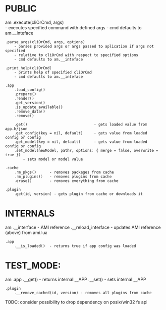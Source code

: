 # PUBLIC
am
    .execute(cliOrCmd, args)    
        - executes specified command with defined args
        - cmd defaults to am.__inteface

    .parse_args(cliOrCmd, args, options)
        - parses provided args or args passed to aplication if args not specified
        - relative to cliOrCmd with respect to specified options
        - cmd defaults to am.__inteface

    .print_help(cliOrCmd)
        - prints help of specified cliOrCmd
        - cmd defaults to am.__inteface

    .app
        .load_config()
        .prepare()
        .render()
        .get_version()
        .is_update_available()
        .remove_data()
        .remove()

        .get()                              - gets loaded value from app.h/json
        .get_config(key = nil, default)     - gets value from loaded config or config
        .get_model(key = nil, default)      - gets value from loaded config or config
        .set_model(newModel, path?, options: { merge = false, overwrite = true })
            - sets model or model value

    .cache
        .rm_pkgs()      - removes packages from cache
        .rm_plugins()   - removes plugins from cache
        .erase()        - removes everything from cache

    .plugin
        .get(id, version) - gets plugin from cache or downloads it


# INTERNALS
am
    .__interface        - AMI reference
    .__reload_interface - updates AMI reference (above) from ami.lua

    .app
        .__is_loaded()  - returns true if app config was loaded
    
# TEST_MODE:
am
    .app
        .__get() - returns internal __APP
        .__set() - sets internal __APP

    .plugin
        .__remove_cached(id, version) - removes all plugins from cache

TODO: consider possibility to drop dependency on posix/win32 fs api